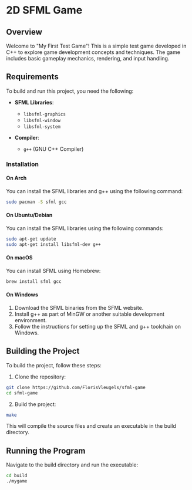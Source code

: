 # 2D SFML Game

## Overview
Welcome to "My First Test Game"! This is a simple test game developed in C++ to explore game development concepts and techniques. The game includes basic gameplay mechanics, rendering, and input handling.

## Requirements

To build and run this project, you need the following:

- **SFML Libraries**:
  - `libsfml-graphics`
  - `libsfml-window`
  - `libsfml-system`

- **Compiler**:
  - `g++` (GNU C++ Compiler)

### Installation

#### On Arch

You can install the SFML libraries and g++ using the following command:
```sh 
sudo pacman -S sfml gcc
```

#### On Ubuntu/Debian

You can install the SFML libraries using the following commands:

```sh
sudo apt-get update
sudo apt-get install libsfml-dev g++
```

#### On macOS

You can install SFML using Homebrew:

```sh
brew install sfml gcc
```

#### On Windows

1. Download the SFML binaries from the SFML website.
2. Install g++ as part of MinGW or another suitable development environment.
3. Follow the instructions for setting up the SFML and g++ toolchain on Windows.

## Building the Project

To build the project, follow these steps:

1. Clone the repository:

```sh
git clone https://github.com/FlorisVleugels/sfml-game
cd sfml-game
```

2. Build the project:

```sh
make
```
This will compile the source files and create an executable in the build directory.

## Running the Program

Navigate to the build directory and run the executable:

```sh
cd build
./mygame
```

